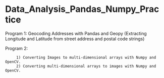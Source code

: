 # Data_Analysis_Pandas_Numpy_Practice

Program 1: Geocoding Addresses with Pandas and Geopy (Extracting Longitude and Latitude from street address and postal code strings)

Program 2: 

         1) Converting Images to multi-dimensional arrays with Numpy and OpenCV. 
         2) Converting multi-dimensional arrays to images with Numpy and OpenCV.
        

